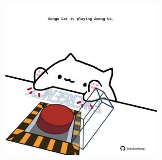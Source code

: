<!-- built at 23/12/2021, 10:02:48 UTC -->
<p align="center">
  <img width="500" height="500" src="./ReadmeImage.svg">
</p>
